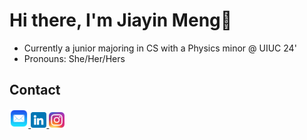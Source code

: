 <h1> Hi there, I'm Jiayin Meng👋 </h1>

* Currently a junior majoring in CS with a Physics minor @ UIUC 24'
* Pronouns: She/Her/Hers


## Contact
<div>
    <a href="mailto:charlotte.m65012@gmail.com" target="_blank">
        <img src="./mail.png" width="6%"/>
    </a>
    <a href="https://www.linkedin.com/in/jiayin-meng2002/" target="_blank">
        <img src="./linkedin.png" width="5%"/>
    </a>
    <a href="https://www.instagram.com/jiayin._.m/" target="_blank">
        <img src="./instagram.png" width="5%"/>
    </a>
    
</div>
